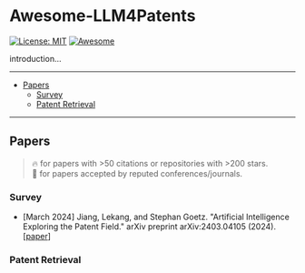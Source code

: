 # Awesome-LLM4Patents

[![License: MIT](https://img.shields.io/badge/License-MIT-yellow.svg)](LICENSE)
[![Awesome](https://awesome.re/badge.svg)](https://awesome.re)

introduction...

---

- [Papers](#papers)
  - [Survey](#survery)
  - [Patent Retrieval](#patent_retrieval)

---

## Papers

> 🔥 for papers with >50 citations or repositories with >200 stars.\
> 📖 for papers accepted by reputed conferences/journals.

### Survey

- [March 2024] Jiang, Lekang, and Stephan Goetz. "Artificial Intelligence Exploring the Patent Field." arXiv preprint arXiv:2403.04105 (2024). [[paper](https://arxiv.org/pdf/2403.04105v2)]

### Patent Retrieval
